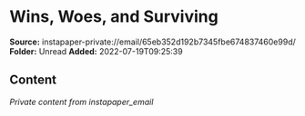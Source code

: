 # Wins, Woes, and Surviving

**Source:** instapaper-private://email/65eb352d192b7345fbe674837460e99d/
**Folder:** Unread
**Added:** 2022-07-19T09:25:39




## Content
*Private content from instapaper_email*
